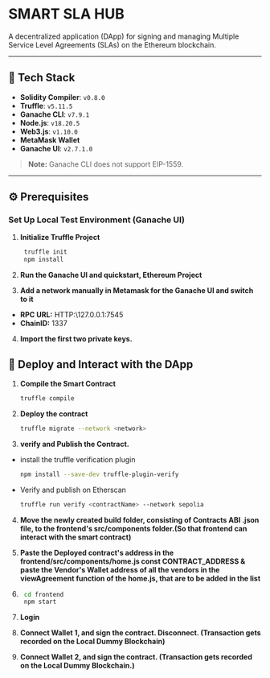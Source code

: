 # SMART SLA HUB
A decentralized application (DApp) for signing and managing Multiple Service Level Agreements (SLAs) on the Ethereum blockchain.

---

## 🚀 Tech Stack
- **Solidity Compiler**: `v0.8.0`
- **Truffle**: `v5.11.5`
- **Ganache CLI**: `v7.9.1`
- **Node.js**: `v18.20.5`
- **Web3.js**: `v1.10.0`
- **MetaMask Wallet**
- **Ganache UI**: `v2.7.1.0`

> **Note:** Ganache CLI does not support EIP-1559.

---

## ⚙️ Prerequisites

### Set Up Local Test Environment (Ganache UI)

1. **Initialize Truffle Project**  
   ```bash
    truffle init
    npm install

2. **Run the Ganache UI and quickstart, Ethereum Project**

3. **Add a network manually in Metamask for the Ganache UI and switch to it**
- **RPC URL:** HTTP:\\127.0.0.1:7545
- **ChainID:** 1337

4. **Import the first two private keys.**

## 📜 Deploy and Interact with the DApp
1. **Compile the Smart Contract**
    ```bash
    truffle compile
2. **Deploy the contract**
    ```bash
    truffle migrate --network <network>
3. **verify and Publish the Contract.**
- install the truffle verification plugin
    ```bash
    npm install --save-dev truffle-plugin-verify
- Verify and publish on Etherscan
    ```bash
    truffle run verify <contractName> --network sepolia

4. **Move the newly created build folder, consisting of Contracts ABI .json file, to the frontend's src/components folder.(So that frontend can interact with the smart contract)**

5. **Paste the Deployed contract's address in the frontend/src/components/home.js const CONTRACT_ADDRESS & paste the Vendor's Wallet address of all the vendors in the viewAgreement function of the home.js, that are to be added in the list**

6. ```bash
    cd frontend
    npm start

7. **Login**

8. **Connect Wallet 1, and sign the contract. Disconnect. (Transaction gets recorded on the Local Dummy Blockchain)**

9. **Connect Wallet 2, and sign the contract.  (Transaction gets recorded on the Local Dummy Blockchain.)**
